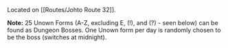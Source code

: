 Located on [[Routes/Johto Route 32]].

**Note:** 25 Unown Forms (A-Z, excluding E, (!), and (?) - seen below) can be found as Dungeon Bosses. One Unown form per day is randomly chosen to be the boss (switches at midnight).